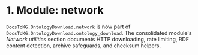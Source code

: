 # 1. Module: network

``DocsToKG.OntologyDownload.network`` is now part of
``DocsToKG.OntologyDownload.ontology_download``. The consolidated module's
*Network utilities* section documents HTTP downloading, rate limiting, RDF
content detection, archive safeguards, and checksum helpers.
